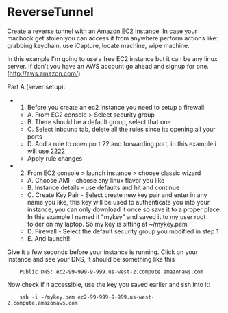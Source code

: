 ReverseTunnel
=============

Create a reverse tunnel with an Amazon EC2 instance. In case your macbook get stolen you can access it from anywhere perform actions like: grabbing keychain, use iCapture, locate machine, wipe machine.

In this example I'm going to use a free EC2 instance but it can be any linux server.
If don't you have an AWS account go ahead and signup for one. (http://aws.amazon.com/)

Part A (sever setup):
* 1.	Before you create an ec2 instance you need to setup a firewall
	* A. From EC2 console > Select security group
	* B. There should be a default group, select that one
  	* C. Select inbound tab, delete all the rules since its opening all your ports
	* D. Add a rule to open port 22 and forwarding port, in this example i will use 2222
  	* Apply rule changes
* 2.	From EC2 console > launch instance > choose classic wizard
	* A. Choose AMI - choose any linux flavor you like
	* B. Instance details - use defaults and hit and continue
	* C. Create Key Pair - Select create new key pair and enter in any name you like, this key will be used to authenticate you into your instance, you can only download it once so save it to a proper place.
							 In this example I named it "mykey" and saved it to my user root folder on my laptop. So my key is sitting at ~/mykey.pem
	* D. Firewall - Select the default security group you modified in step 1
	* E. And launch!!

Give it a few seconds before your instance is running. Click on your instance and see your DNS, it should be something like this


		Public DNS: ec2-99-999-9-999.us-west-2.compute.amazonaws.com
Now check if it accessible, use the key you saved earlier and ssh into it:

		ssh -i ~/mykey.pem ec2-99-999-9-999.us-west-2.compute.amazonaws.com


		
		
		
		
		
		

		
		
									 
		
		

